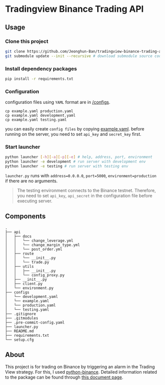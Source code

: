 Tradingview Binance Trading API
===

Usage
---

### Clone this project

```bash
git clone https://github.com/Jeonghun-Ban/tradingview-binance-trading-api.git
git submodule update --init --recursive # download submodule source code
```

### Install dependency packages

```bash
pip install -r requirements.txt
```

### Configuration

configuration files using `YAML` format are in [/configs](/configs).

```
cp example.yaml production.yaml
cp example.yaml development.yaml
cp example.yaml testing.yaml
```

you can easily create `config files` by copying [example.yaml](/configs/example.yaml). before running on the server, you need to set `api_key` and `secret_key` first.

### Start launcher

```bash
python launcher [-h][-a][-p][-e] # help, address, port, environment
python launcher -e development # run server with development env
python launcher -e testing # run server with testing env
```

`launcher.py` runs with `address=0.0.0.0`, `port=5000`, `environment=production` if there are no arguments.

> The testing environment connects to the Binance testnet. Therefore, you need to set `api_key`, `api_secret` in the configuration file before executing server.

Components
---

```
.
├── api
│   ├── docs
│   │   └── change_leverage.yml
│   │   └── change_margin_type.yml
│   │   └── post_order.yml
│   ├── route
│   │   └── __init__.py
│   │   └── trade.py
│   ├── utils
│   │   ├── __init__.py
│   │   └── config_proxy.py
│   ├── __init__.py
│   ├── client.py
│   └── environment.py
├── configs
│   └── development.yaml
│   └── example.yaml
│   └── production.yaml
│   └── testing.yaml
├── .gitignore
├── .gitmodules
├── .pre-commit-config.yaml
├── launcher.py
├── README.md
├── requirements.txt
└── setup.cfg
```

About
---

This project is for trading on Binance by triggering an alarm in the Trading View strategy. For this, I used [python-binance](https://github.com/sammchardy/python-binance). Detailed information related to the package can be found through [this document page](https://python-binance.readthedocs.io/en/latest/index.html#).
